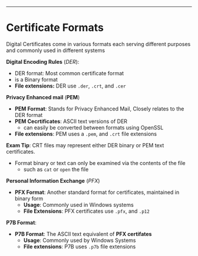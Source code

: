 
----

# Certificate Formats

Digital Certificates come in various formats each serving different purposes and commonly used in different systems

**Digital Encoding Rules** (*DER*): 
- DER format: Most common certificate format
- is  a Binary format
- **File extensions:** DER use `.der`, `.crt`, and `.cer`

**Privacy Enhanced mail** (**PEM**)
- **PEM Format**: Stands for Privacy Enhanced Mail, Closely relates to the DER format 
- **PEM Cecrtificates**: ASCII text versions of DER 
	- can easily be converted between formats using OpenSSL 
- **File extensions**: PEM uses a `.pem`, and `.crt` file extensions 

**Exam Tip**: CRT files may represent either DER binary or PEM text certificates.
- Format binary or text can only be examined via the contents of the file
	- such as `cat` or `open` the file

**Personal Information Exchange** (*PFX*)
- **PFX Format**: Another standard format for certificates, maintained in binary form
	- **Usage**: Commonly used in Windows systems 
	- **File Extensions**: PFX certificates use `.pfx`, and `.p12` 

**P7B Format**: 
- **P7B Format**: The ASCII text equivalent of **PFX certifates**
	- **Usage**: Commonly used by Windows Systems 
	- **File extensions**: P7B uses `.p7b` file extensions 